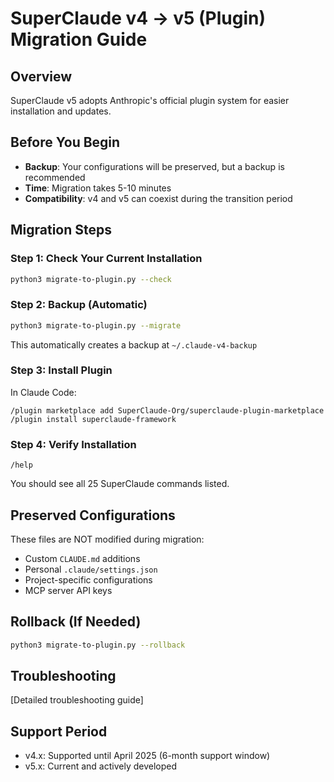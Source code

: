 # SuperClaude v4 → v5 (Plugin) Migration Guide

## Overview
SuperClaude v5 adopts Anthropic's official plugin system for easier installation and updates.

## Before You Begin
- **Backup**: Your configurations will be preserved, but a backup is recommended
- **Time**: Migration takes 5-10 minutes
- **Compatibility**: v4 and v5 can coexist during the transition period

## Migration Steps

### Step 1: Check Your Current Installation
```bash
python3 migrate-to-plugin.py --check
```

### Step 2: Backup (Automatic)
```bash
python3 migrate-to-plugin.py --migrate
```
This automatically creates a backup at `~/.claude-v4-backup`

### Step 3: Install Plugin
In Claude Code:
```
/plugin marketplace add SuperClaude-Org/superclaude-plugin-marketplace
/plugin install superclaude-framework
```

### Step 4: Verify Installation
```
/help
```
You should see all 25 SuperClaude commands listed.

## Preserved Configurations
These files are NOT modified during migration:
- Custom `CLAUDE.md` additions
- Personal `.claude/settings.json`
- Project-specific configurations
- MCP server API keys

## Rollback (If Needed)
```bash
python3 migrate-to-plugin.py --rollback
```

## Troubleshooting
[Detailed troubleshooting guide]

## Support Period
- v4.x: Supported until April 2025 (6-month support window)
- v5.x: Current and actively developed
